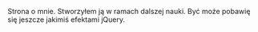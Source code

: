 Strona o mnie.
Stworzyłem ją w ramach dalszej nauki. Być może pobawię się jeszcze jakimiś efektami jQuery.
